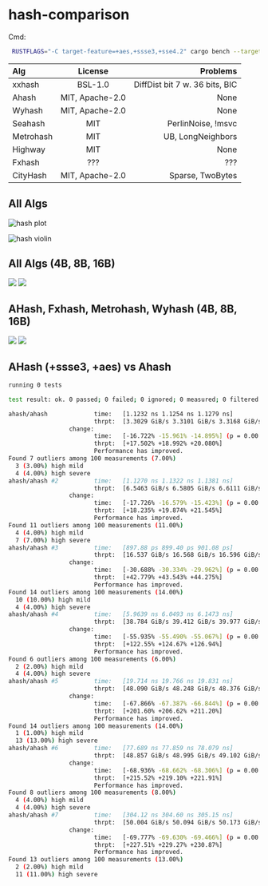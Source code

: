# hash-comparison

Cmd:

```sh
 RUSTFLAGS="-C target-feature=+aes,+ssse3,+sse4.2" cargo bench --target=x86_64-unknown-linux-musl
```

| Alg       |     License     |                       Problems |
| :-------- | :-------------: | -----------------------------: |
| xxhash    |     BSL-1.0     | DiffDist bit 7 w. 36 bits, BIC |
| Ahash     | MIT, Apache-2.0 |                           None |
| Wyhash    | MIT, Apache-2.0 |                           None |
| Seahash   |       MIT       |             PerlinNoise, !msvc |
| Metrohash |       MIT       |              UB, LongNeighbors |
| Highway   |       MIT       |                           None |
| Fxhash    |       ???       |                            ??? |
| CityHash  | MIT, Apache-2.0 |               Sparse, TwoBytes |

## All Algs

![hash plot](./criterion/hash64/report/lines.svg)

<!-- <img src="./criterion/hash64/report/lines.svg"> -->

![hash violin](./criterion/hash64/report/violin.svg)

<!-- <img src="./criterion/hash64/report/violin.svg"> -->

## All Algs (4B, 8B, 16B)

<!-- ![hash plot]("./criterion/hash64 (4B, 8B, 16B)/report/lines.svg") -->

<!-- ![hash violin]("./criterion/hash64 (4B, 8B, 16B)/report/violin.svg") -->

<img src="./criterion/hash64 (4B, 8B, 16B)/report/lines.svg">

<img src="./criterion/hash64 (4B, 8B, 16B)/report/violin.svg">

## AHash, Fxhash, Metrohash, Wyhash (4B, 8B, 16B)

<!-- ![hash plot]("./criterion/hash64 (4B, 8B, 16B) v2.0/report/lines.svg") -->

<!-- ![hash violin]("./criterion/hash64 (4B, 8B, 16B) v2.0/report/violin.svg") -->

<img src="./criterion/hash64 (4B, 8B, 16B) v2.0/report/lines.svg">

<img src="./criterion/hash64 (4B, 8B, 16B) v2.0/report/violin.svg">

## AHash (+ssse3, +aes) vs Ahash

```sh
running 0 tests

test result: ok. 0 passed; 0 failed; 0 ignored; 0 measured; 0 filtered out; finished in 0.00s

ahash/ahash             time:   [1.1232 ns 1.1254 ns 1.1279 ns]
                        thrpt:  [3.3029 GiB/s 3.3101 GiB/s 3.3168 GiB/s]
                 change:
                        time:   [-16.722% -15.961% -14.895%] (p = 0.00 < 0.05)
                        thrpt:  [+17.502% +18.992% +20.080%]
                        Performance has improved.
Found 7 outliers among 100 measurements (7.00%)
  3 (3.00%) high mild
  4 (4.00%) high severe
ahash/ahash #2          time:   [1.1270 ns 1.1322 ns 1.1381 ns]
                        thrpt:  [6.5463 GiB/s 6.5805 GiB/s 6.6111 GiB/s]
                 change:
                        time:   [-17.726% -16.579% -15.423%] (p = 0.00 < 0.05)
                        thrpt:  [+18.235% +19.874% +21.545%]
                        Performance has improved.
Found 11 outliers among 100 measurements (11.00%)
  4 (4.00%) high mild
  7 (7.00%) high severe
ahash/ahash #3          time:   [897.88 ps 899.40 ps 901.08 ps]
                        thrpt:  [16.537 GiB/s 16.568 GiB/s 16.596 GiB/s]
                 change:
                        time:   [-30.688% -30.334% -29.962%] (p = 0.00 < 0.05)
                        thrpt:  [+42.779% +43.543% +44.275%]
                        Performance has improved.
Found 14 outliers among 100 measurements (14.00%)
  10 (10.00%) high mild
  4 (4.00%) high severe
ahash/ahash #4          time:   [5.9639 ns 6.0493 ns 6.1473 ns]
                        thrpt:  [38.784 GiB/s 39.412 GiB/s 39.977 GiB/s]
                 change:
                        time:   [-55.935% -55.490% -55.067%] (p = 0.00 < 0.05)
                        thrpt:  [+122.55% +124.67% +126.94%]
                        Performance has improved.
Found 6 outliers among 100 measurements (6.00%)
  2 (2.00%) high mild
  4 (4.00%) high severe
ahash/ahash #5          time:   [19.714 ns 19.766 ns 19.831 ns]
                        thrpt:  [48.090 GiB/s 48.248 GiB/s 48.376 GiB/s]
                 change:
                        time:   [-67.866% -67.387% -66.844%] (p = 0.00 < 0.05)
                        thrpt:  [+201.60% +206.62% +211.20%]
                        Performance has improved.
Found 14 outliers among 100 measurements (14.00%)
  1 (1.00%) high mild
  13 (13.00%) high severe
ahash/ahash #6          time:   [77.689 ns 77.859 ns 78.079 ns]
                        thrpt:  [48.857 GiB/s 48.995 GiB/s 49.102 GiB/s]
                 change:
                        time:   [-68.936% -68.662% -68.306%] (p = 0.00 < 0.05)
                        thrpt:  [+215.52% +219.10% +221.91%]
                        Performance has improved.
Found 8 outliers among 100 measurements (8.00%)
  4 (4.00%) high mild
  4 (4.00%) high severe
ahash/ahash #7          time:   [304.12 ns 304.60 ns 305.15 ns]
                        thrpt:  [50.004 GiB/s 50.094 GiB/s 50.173 GiB/s]
                 change:
                        time:   [-69.777% -69.630% -69.466%] (p = 0.00 < 0.05)
                        thrpt:  [+227.51% +229.27% +230.87%]
                        Performance has improved.
Found 13 outliers among 100 measurements (13.00%)
  2 (2.00%) high mild
  11 (11.00%) high severe
```

